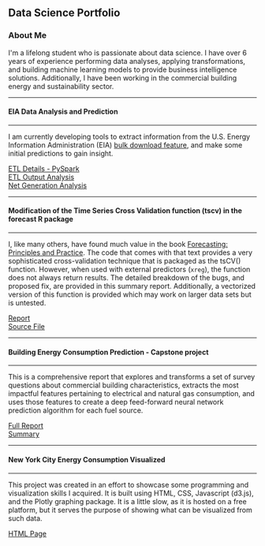 ## Data Science Portfolio

### About Me
I'm a lifelong student who is passionate about data science. I have over 6 years of experience performing data analyses, applying transformations, and building machine learning models to provide business intelligence solutions. Additionally, I have been working in the commercial building energy and sustainability sector.

---  
#### EIA Data Analysis and Prediction
---  
I am currently developing tools to extract information from the U.S. Energy Information Administration (EIA) [bulk download feature](https://www.eia.gov/opendata/bulkfiles.php), and make some initial predictions to gain insight.  

[ETL Details - PySpark](https://github.com/john-grando/eia-data-analysis/tree/master/app/PreProcess)  
[ETL Output Analysis](https://github.com/john-grando/eia-data-analysis/blob/master/app/Notebooks/total_energy.ipynb)  
[Net Generation Analysis](https://john-grando.github.io/EIADataPages/total_energy_prediction.html)

---
#### Modification of the Time Series Cross Validation function (tscv) in the forecast R package
---
I, like many others, have found much value in the book [Forecasting: Principles and Practice](https://otexts.com/fpp2/).  The code that comes with that text provides a very sophisticated cross-validation technique that is packaged as the tsCV() function.  However, when used with external predictors (`xreg`), the function does not always return results.  The detailed breakdown of the bugs, and proposed fix, are provided in this summary report.  Additionally, a vectorized version of this function is provided which may work on larger data sets but is untested.

[Report](https://john-grando.github.io/EIADataPages/tsCV_analysis.html)  
[Source File](https://github.com/john-grando/eia-data-analysis/tree/master/app/RFiles/Source)

---  
#### Building Energy Consumption Prediction - Capstone project
---  
This is a comprehensive report that explores and transforms a set of survey questions about commercial building characteristics, extracts the most impactful features pertaining to electrical and natural gas consumption, and uses those features to create a deep feed-forward neural network prediction algorithm for each fuel source.  

[Full Report](https://github.com/john-grando/john-grando-portfolio/blob/master/CapstoneDocuments/CapstoneFullReport.pdf)  
[Summary](https://github.com/john-grando/john-grando-portfolio/blob/master/CapstoneDocuments/CapstoneSummary.pdf)  

---  
#### New York City Energy Consumption Visualized  

---  
This project was created in an effort to showcase some programming and visualization skills I acquired.  It is built using HTML, CSS, Javascript (d3.js), and the Plotly graphing package.  It is a little slow, as it is hosted on a free platform, but it serves the purpose of showing what can be visualized from such data.

[HTML Page](https://john-grando.github.io/EnergyPages/ll84.html)
